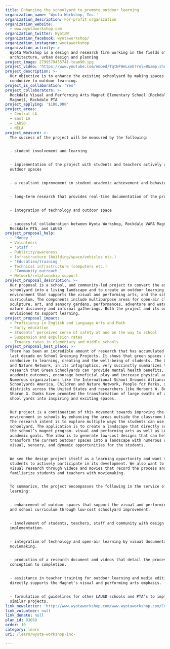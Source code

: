 ```yaml
---
title: Enhancing the schoolyard to promote outdoor learning
organization_name: 'Wyota Workshop, Inc.'
organization_description: For-profit organization
organization_website:
  - www.wyotaworkshop.com
organization_twitter: WyotaW
organization_facebook: wyotaworkshop/
organization_instagram: wyotaworkshop
organization_activity: >-
  Wyota Workshop is a design and research firm working in the fields of art,
  architecture, urban design and planning
project_image: 2799579455741-team90.jpg
project_video: 'https://www.youtube.com/embed/TqtNFWeLxeE?rel=0&amp;showinfo=0'
project_description: >-
  Our objective is to enhance the existing schoolyard by making spaces more
  conducive to outdoor learning.
project_is_collaboration: 'Yes'
project_collaborators: >-
  Rockdale Visual and Performing Arts Magnet Elementary School (Rockdale VAPA
  Magnet), Rockdale PTA
project_applying: '$100,000'
project_areas:
  - Central LA
  - East LA
  - LAUSD
  - NELA
project_measure: >-
  The success of the project will be measured by the following:


  - student involvement and learning


  - implementation of the project with students and teachers actively using the
  outdoor spaces 


  - a resultant improvement in student academic achievement and behavior


  - long-term research that provides real-time documentation of the process


  - integration of technology and outdoor space 


  - successful collaboration between Wyota Workshop, Rockdale VAPA Magnet,
  Rockdale PTA, and LAUSD
project_proposal_help:
  - 'Money '
  - Volunteers
  - 'Staff '
  - Publicity/awareness
  - Infrastructure (building/space/vehicles etc.)
  - 'Education/training '
  - Technical infrastructure (computers etc.)
  - 'Community outreach '
  - Network/relationship support
project_proposal_description: >-
  Our proposal is a school, and community-led project to convert the existing
  schoolyard into a living landscape and to create an outdoor learning
  environment that supports the visual and performing arts, and the school
  curriculum. The components include multipurpose areas for open-air classes,
  sculpture, art, and sensory gardens, performances, adventure and water play,
  nature discovery and informal gatherings. Both the project and its outcome are
  envisioned to support learning.
project_proposal_impact:
  - Proficiency in English and Language Arts and Math
  - Early education
  - Students’ perceived sense of safety at and on the way to school
  - Suspension and expulsion rates
  - Truancy rates in elementary and middle schools
project_proposal_best_place: >-
  There has been an incredible amount of research that has accumulated over the
  last decade on School Greening Projects. It shows that green spaces are more
  conducive to learning, creating and the well-being of students. The Children
  and Nature Network, in its infographics, very succinctly summarizes the
  research that Green Schoolyards can 'provide mental health benefits, improve
  academic outcomes, encourage beneficial play and increase physical activity.'
  Numerous organizations like the International School Grounds Alliance, Green
  Schoolyards America, Children and Nature Network, People for Parks, school
  districts across the United States and researchers like Herbert W. Broda &
  Sharon G. Danks have promoted the transformation of large swaths of asphalted
  shool yards into inspiring and exciting spaces. 


  Our project is a continuation of this movement towards improving the learning
  environment in schools by enhancing the areas outside the classroom buildings.
  The research intent is to explore multiple ways the students can use the
  schoolyard. The application is to create a landscape that directly supports
  the school’s magnet program- visual and performing arts as well as LAUSD
  academic goals. The idea is to generate low-cost designs that can help
  transform the current outdoor spaces into a landscape with numerous social,
  visual, sensory, and dynamic opportunities for the students. 


  We see the design project itself as a learning opportunity and want the
  students to actively participate in its development. We also want to introduce
  visual research through videos and movies that record the process and
  familiarize students and teachers with moviemaking.


  To summarize, the project encompasses the following in the service of
  learning:


  - enhancement of outdoor spaces that support the visual and performing arts
  and school curriculum through low-cost schoolyard improvement.


  - involvement of students, teachers, staff and community with design and
  implementation.


  - integration of technology and open-air learning by visual documentation and
  moviemaking.


  - production of a research document and videos that detail the process from
  conception to completion. 


  - assistance in teacher training for outdoor learning and media editing that
  directly supports the Magnet's visual and performing arts emphasis.


  - formulation of guidelines for other LAUSD schools and PTA’s to implement
  similar projects.
link_newsletter: 'http://www.wyotaworkshop.com/www.wyotaworkshop.com/Contact.html'
link_volunteer: null
link_donate: null
plan_id: 83060
order: 10
category: learn
uri: /learn/wyota-workshop-inc-

---
```


